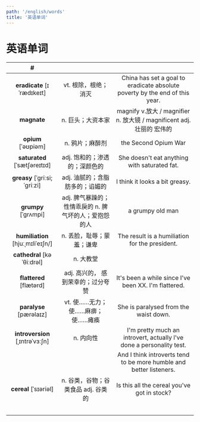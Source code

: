 ```yaml
---
path: '/english/words'
title: '英语单词'
---
```


# 英语单词

|                 #                 |                                                       |                                                                             |
| :-------------------------------: | :---------------------------------------------------: | :-------------------------------------------------------------------------: |
|    **eradicate** [ɪˈrædɪkeɪt]     |                 vt. 根除，根绝；消灭                  | China has set a goal to eradicate absolute poverty by the end of this year. |
|            **magnate**            |                   n. 巨头；大资本家                   |    magnify v.放大 / magnifier n. 放大镜 / magnificent adj. 壮丽的 宏伟的    |
|        **opium** [ˈəʊpiəm]        |                    n. 鸦片；麻醉剂                    |                            the Second Opium War                             |
|   **saturated** [ˈsætʃəreɪtɪd]    |             adj. 饱和的；渗透的；深颜色的             |                She doesn't eat anything with saturated fat.                 |
|   **greasy** [ˈɡriːsi; ˈɡriːzi]   |            adj. 油腻的；含脂肪多的；谄媚的            |                       I think it looks a bit greasy.                        |
|       **grumpy** [ˈɡrʌmpi]        | adj. 脾气暴躁的；性情乖戾的 n. 脾气坏的人；爱抱怨的人 |                              a grumpy old man                               |
| **humiliation** [hjuːˌmɪliˈeɪʃn/] |               n. 丢脸，耻辱；蒙羞；谦卑               |               The result is a humiliation for the president.                |
|    **cathedral** [kəˈθiːdrəl]     |                       n. 大教堂                       |                                                                             |
|      **flattered** [flætərd]      |          adj. 高兴的， 感到荣幸的；过分夸赞           |            It's been a while since I've been XX. I'm flattered.             |
|      **paralyse** [pærəlaɪz]      |           vt. 使……无力；使……麻痹；使……瘫痪            |                    She is paralysed from the waist down.                    |
|  **introversion** [ˌɪntrəˈvɜːʃn]  |                       n. 内向性                       |    I'm pretty much an introvert, actually l've done a personality test.     |
|                                   |                                                       |     And I think introverts tend to be more humble and better listeners.     |
|       **cereal** [ˈsɪəriəl]       |          n. 谷类，谷物；谷类食品 adj. 谷类的          |                 Is this all the cereal you've got in stock?                 |
|                                   |                                                       |
|                                   |                                                       |                                                                             |
|                                   |                                                       |                                                                             |
|                                   |                                                       |                                                                             |
|                                   |                                                       |                                                                             |
